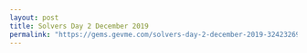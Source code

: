 ```yaml
---
layout: post
title: Solvers Day 2 December 2019
permalink: "https://gems.gevme.com/solvers-day-2-december-2019-32423269"
---
```

